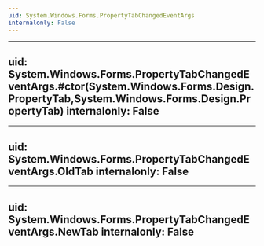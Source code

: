 ```yaml
---
uid: System.Windows.Forms.PropertyTabChangedEventArgs
internalonly: False
---
```


---
uid: System.Windows.Forms.PropertyTabChangedEventArgs.#ctor(System.Windows.Forms.Design.PropertyTab,System.Windows.Forms.Design.PropertyTab)
internalonly: False
---

---
uid: System.Windows.Forms.PropertyTabChangedEventArgs.OldTab
internalonly: False
---

---
uid: System.Windows.Forms.PropertyTabChangedEventArgs.NewTab
internalonly: False
---
